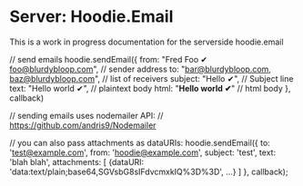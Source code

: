 # Server: Hoodie.Email 

This is a work in progress documentation for  the serverside hoodie.email

// send emails
hoodie.sendEmail({
    from: "Fred Foo ✔ <foo@blurdybloop.com>", // sender address
    to: "bar@blurdybloop.com, baz@blurdybloop.com", // list of receivers
    subject: "Hello ✔", // Subject line
    text: "Hello world ✔", // plaintext body
    html: "<b>Hello world ✔</b>" // html body
}, callback)

// sending emails uses nodemailer API:
// https://github.com/andris9/Nodemailer

// you can also pass attachments as dataURIs:
hoodie.sendEmail({
  to: 'test@example.com',
  from: 'hoodie@example.com',
  subject: 'test',
  text: 'blah blah',
  attachments: [
    {dataURI: 'data:text/plain;base64,SGVsbG8sIFdvcmxkIQ%3D%3D', ...}
  ]
}, callback);
